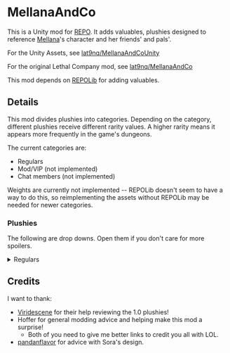 # MellanaAndCo
This is a Unity mod for [REPO](https://store.steampowered.com/app/3241660/REPO/). It adds valuables, plushies designed to reference [Mellana](https://www.twitch.tv/mellana)'s character and her friends' and pals'.

For the Unity Assets, see [lat9nq/MellanaAndCoUnity](https://github.com/lat9nq/MellanaAndCoUnity)

For the original Lethal Company mod, see [lat9nq/MellanaAndCo](https://github.com/lat9nq/MellanaAndCo)

This mod depends on [REPOLib](https://github.com/ZehsTeam/REPOLib) for adding valuables.

## Details
This mod divides plushies into categories. Depending on the category, different plushies receive different rarity values. A higher rarity means it appears more frequently in the game's dungeons.

The current categories are:
- Regulars
- Mod/VIP (not implemented)
- Chat members (not implemented)

Weights are currently not implemented -- REPOLib doesn't seem to have a way to do this, so reimplementing the assets without REPOLib may be needed for newer categories.

### Plushies

The following are drop downs. Open them if you don't care for more spoilers.

<details>
<summary>Regulars</summary>

- [Mellana](https://www.twitch.tv/mellana)
  - Luna
- [Lana](https://www.twitch.tv/lana460)
  - Gerbert
- [DUDE](https://www.twitch.tv/thatsrb2dude)
- [Wilbo](https://www.twitch.tv/Wilbos_World)
  - Wilmoon
- [Sora](https://www.twitch.tv/plutootie)
  - Frog Cat
- [Vishsh](https://www.twitch.tv/vishsh)

</details>

## Credits

I want to thank:
- [Viridescene](https://www.twitch.tv/viridescence) for their help reviewing the 1.0 plushies!
- Hoffer for general modding advice and helping make this mod a surprise!
  - Both of you need to give me better links to credit you all with LOL.
- [pandanflavor](https://linktr.ee/pandanflavor) for advice with Sora's design.

